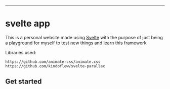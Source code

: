 
---

# svelte app

This is a personal website made using [Svelte](https://svelte.dev) with the purpose of just being a playground for myself to test new things and learn this framework



Libraries used:

```
https://github.com/animate-css/animate.css
https://github.com/kindoflew/svelte-parallax
```


## Get started

